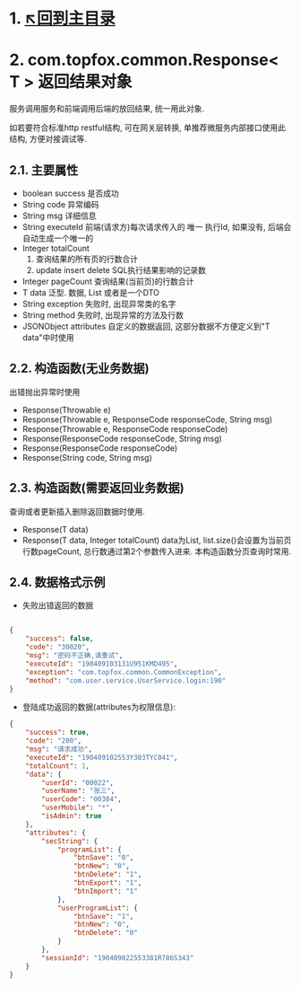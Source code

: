  
# 1. [↖回到主目录](https://gitee.com/topfox/topfox/blob/dev/README.md)

# 2. com.topfox.common.Response< T > 返回结果对象
服务调用服务和前端调用后端的放回结果, 统一用此对象.

如若要符合标准http restful结构, 可在网关层转换, 单推荐微服务内部接口使用此结构, 方便对接调试等.

## 2.1. 主要属性
- boolean success 是否成功
- String code 异常编码
- String msg 详细信息
- String executeId 前端(请求方)每次请求传入的 唯一 执行Id, 如果没有, 后端会自动生成一个唯一的
- Integer totalCount 
    1. 查询结果的所有页的行数合计
    2. update insert delete SQL执行结果影响的记录数
- Integer pageCount 查询结果(当前页)的行数合计
- T data 泛型.  数据, List<xxxDTO> 或者是一个DTO
- String exception  失败时, 出现异常类的名字
- String method 失败时, 出现异常的方法及行数
- JSONObject attributes 自定义的数据返回, 这部分数据不方便定义到"T data"中时使用


## 2.2. 构造函数(无业务数据)
出错抛出异常时使用
- Response(Throwable e)
- Response(Throwable e, ResponseCode responseCode, String msg)
- Response(Throwable e, ResponseCode responseCode)
- Response(ResponseCode responseCode, String msg)
- Response(ResponseCode responseCode)
- Response(String code, String msg)

## 2.3. 构造函数(需要返回业务数据)
查询或者更新插入删除返回数据时使用.
- Response(T data)
- Response(T data, Integer totalCount)
    data为List<xxxDTO>, list.size()会设置为当前页行数pageCount, 总行数通过第2个参数传入进来. 本构造函数分页查询时常用.
    
    
## 2.4. 数据格式示例
- 失败出错返回的数据

```json

{
    "success": false,
    "code": "30020",
    "msg": "密码不正确,请重试",
    "executeId": "190409103131U951KMD495",
    "exception": "com.topfox.common.CommonException",
    "method": "com.user.service.UserService.login:190"
}
```

- 登陆成功返回的数据(attributes为权限信息):

```json
{
    "success": true,
    "code": "200",
    "msg": "请求成功",
    "executeId": "190409102553Y303TYC041",
    "totalCount": 1,
    "data": {
        "userId": "00022",
        "userName": "张三",
        "userCode": "00384",
        "userMobile": "*",
        "isAdmin": true
    },
    "attributes": {
        "secString": {
            "programList": {
                "btnSave": "0",
                "btnNew": "0",
                "btnDelete": "1",
                "btnExport": "1",
                "btnImport": "1"
            },
            "userProgramList": {
                "btnSave": "1",
                "btnNew": "0",
                "btnDelete": "0"
            }
        },
        "sessionId": "190409022553381R786S343"
    }
}
```
